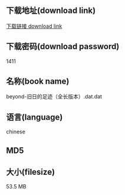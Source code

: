 ## 下载地址(download link)
[下载链接 download link](https://tutu365.netlify.app/?s=beyond-%E6%97%A7%E6%97%A5%E7%9A%84%E8%B6%B3%E8%BF%B9%EF%BC%88%E5%85%A8%E9%95%BF%E7%89%88%E6%9C%AC%EF%BC%89.dat)

## 下载密码(download password)
1411

## 名称(book name)
beyond-旧日的足迹（全长版本）.dat.dat

## 语言(language)
chinese

## MD5


## 大小(filesize)
53.5 MB
